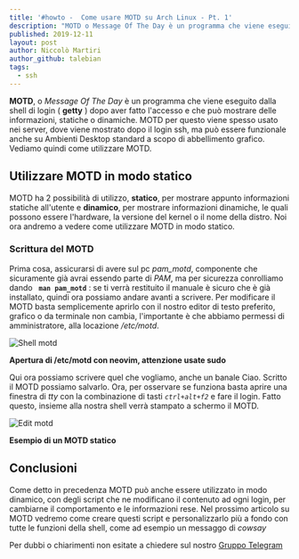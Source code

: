 ```yaml
---
title: '#howto -  Come usare MOTD su Arch Linux - Pt. 1'
description: "MOTD o Message Of The Day è un programma che viene eseguito dalla shell di login.."
published: 2019-12-11
layout: post
author: Niccolò Martiri
author_github: talebian
tags:
  - ssh
---
```

**MOTD**, o _Message Of The Day_ è un programma che viene eseguito dalla shell di login ( **getty** ) dopo aver fatto l'accesso e che può mostrare delle informazioni, statiche o dinamiche. MOTD per questo viene spesso usato nei server, dove viene mostrato dopo il login ssh, ma può essere funzionale anche su Ambienti Desktop standard a scopo di abbellimento grafico. Vediamo quindi come utilizzare MOTD.

## Utilizzare MOTD in modo statico

MOTD ha 2 possibilità di utilizzo, **statico**, per mostrare appunto informazioni statiche all'utente e **dinamico**, per mostrare informazioni dinamiche, le quali possono essere l'hardware, la versione del kernel o il nome della distro. Noi ora andremo a vedere come utilizzare MOTD in modo statico.

### Scrittura del MOTD

Prima cosa, assicurarsi di avere sul pc *pam_motd*, componente che sicuramente già avrai essendo parte di _PAM_, ma per sicurezza conrolliamo dando **` man pam_motd`** : se ti verrà restituito il manuale è sicuro che è già installato, quindi ora possiamo andare avanti a scrivere. Per modificare il MOTD basta semplicemente aprirlo con il nostro editor di testo preferito, grafico o da terminale non cambia, l'importante è che abbiamo permessi di amministratore, alla locazione */etc/motd*.

![Shell motd](storage/shell_motd.png)

**Apertura di /etc/motd con neovim, attenzione usate sudo**

Qui ora possiamo scrivere quel che vogliamo, anche un banale Ciao. Scritto il MOTD possiamo salvarlo.
Ora, per osservare se funziona basta aprire una finestra di _tty_ con la combinazione di tasti _` ctrl+alt+f2 `_ e fare il login. Fatto questo, insieme alla  nostra shell verrà stampato a schermo il MOTD.

![Edit motd](storage/edit_motd.png)

**Esempio di un MOTD statico**

## Conclusioni

Come detto in precedenza MOTD può anche essere utilizzato in modo dinamico, con degli script che ne modificano il contenuto ad ogni login, per cambiarne il comportamento e le informazioni rese. Nel prossimo articolo su MOTD vedremo come creare questi script e personalizzarlo più a fondo con tutte le funzioni della shell, come ad esempio un messaggo di _cowsay_

Per dubbi o chiarimenti non esitate a chiedere sul nostro <a href="https://t.me/gentedilinux">Gruppo Telegram</a>